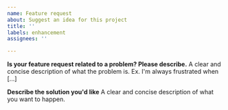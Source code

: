 ```yaml
---
name: Feature request
about: Suggest an idea for this project
title: ''
labels: enhancement
assignees: ''

---
```


<!--
Before submitting, please make sure that your version is the latest! To check that, get the value `__version__` in the PBar package, and compare it with the latest version on PyPI (https://pypi.org/project/PBar2/). If it is your version, time to submit!
-->

**Is your feature request related to a problem? Please describe.**
A clear and concise description of what the problem is. Ex. I'm always frustrated when [...]

**Describe the solution you'd like**
A clear and concise description of what you want to happen.
